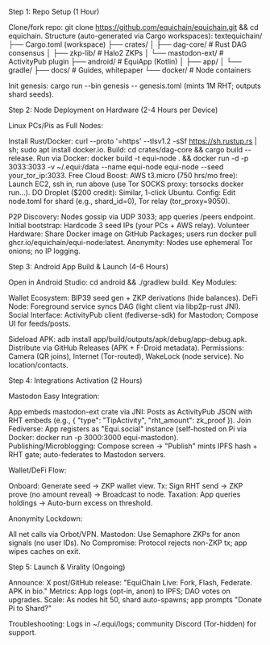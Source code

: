 Step 1: Repo Setup (1 Hour)

Clone/fork repo: git clone https://github.com/equichain/equichain.git && cd equichain.
Structure (auto-generated via Cargo workspaces):
textequichain/
├── Cargo.toml (workspace)
├── crates/
│   ├── dag-core/     # Rust DAG consensus
│   ├── zkp-lib/      # Halo2 ZKPs
│   └── mastodon-ext/ # ActivityPub plugin
├── android/          # EquiApp (Kotlin)
│   ├── app/
│   └── gradle/
├── docs/             # Guides, whitepaper
└── docker/           # Node containers

Init genesis: cargo run --bin genesis -- genesis.toml (mints 1M RHT; outputs shard seeds).

Step 2: Node Deployment on Hardware (2-4 Hours per Device)

Linux PCs/Pis as Full Nodes:

Install Rust/Docker: curl --proto '=https' --tlsv1.2 -sSf https://sh.rustup.rs | sh; sudo apt install docker.io.
Build: cd crates/dag-core && cargo build --release.
Run via Docker: docker build -t equi-node . && docker run -d -p 3033:3033 -v ~/.equi:/data --name equi-node equi-node --seed your_tor_ip:3033.
Free Cloud Boost: AWS t3.micro (750 hrs/mo free): Launch EC2, ssh in, run above (use Tor SOCKS proxy: torsocks docker run...). DO Droplet ($200 credit): Similar, 1-click Ubuntu.
Config: Edit node.toml for shard (e.g., shard_id=0), Tor relay (tor_proxy=9050).


P2P Discovery: Nodes gossip via UDP 3033; app queries /peers endpoint. Initial bootstrap: Hardcode 3 seed IPs (your PCs + AWS relay).
Volunteer Hardware: Share Docker image on GitHub Packages; users run docker pull ghcr.io/equichain/equi-node:latest. Anonymity: Nodes use ephemeral Tor onions; no IP logging.

Step 3: Android App Build & Launch (4-6 Hours)

Open in Android Studio: cd android && ./gradlew build.
Key Modules:

Wallet Ecosystem: BIP39 seed gen + ZKP derivations (hide balances).
DeFi Node: Foreground service syncs DAG (light client via libp2p-rust JNI).
Social Interface: ActivityPub client (fediverse-sdk) for Mastodon; Compose UI for feeds/posts.


Sideload APK: adb install app/build/outputs/apk/debug/app-debug.apk. Distribute via GitHub Releases (APK + F-Droid metadata).
Permissions: Camera (QR joins), Internet (Tor-routed), WakeLock (node service). No location/contacts.

Step 4: Integrations Activation (2 Hours)

Mastodon Easy Integration:

App embeds mastodon-ext crate via JNI: Posts as ActivityPub JSON with RHT embeds (e.g., { "type": "TipActivity", "rht_amount": zk_proof }).
Join Fediverse: App registers as "Equi.social" instance (self-hosted on Pi via Docker: docker run -p 3000:3000 equi-mastodon).
Publishing/Microblogging: Compose screen → "Publish" mints IPFS hash + RHT gate; auto-federates to Mastodon servers.


Wallet/DeFi Flow:

Onboard: Generate seed → ZKP wallet view.
Tx: Sign RHT send → ZKP prove (no amount reveal) → Broadcast to node.
Taxation: App queries holdings → Auto-burn excess on threshold.


Anonymity Lockdown:

All net calls via Orbot/VPN.
Mastodon: Use Semaphore ZKPs for anon signals (no user IDs).
No Compromise: Protocol rejects non-ZKP tx; app wipes caches on exit.



Step 5: Launch & Virality (Ongoing)

Announce: X post/GitHub release: "EquiChain Live: Fork, Flash, Federate. APK in bio."
Metrics: App logs (opt-in, anon) to IPFS; DAO votes on upgrades.
Scale: As nodes hit 50, shard auto-spawns; app prompts "Donate Pi to Shard?"

Troubleshooting: Logs in ~/.equi/logs; community Discord (Tor-hidden) for support.
